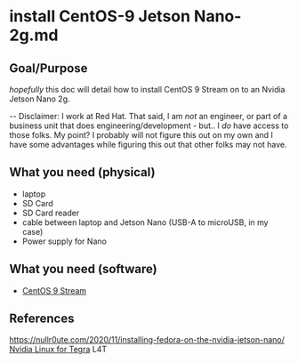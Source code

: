 # install CentOS-9 Jetson Nano-2g.md

## Goal/Purpose
*hopefully* this doc will detail how to install CentOS 9 Stream on to an Nvidia Jetson Nano 2g.

-- Disclaimer:  I work at Red Hat.  That said, I am *not* an engineer, or part of a business unit that does engineering/development - but.. I *do* have access to those folks.  My point?  I probably will not figure this out on my own and I have some advantages while figuring this out that other folks may not have.

## What you need (physical)
* laptop  
* SD Card
* SD Card reader
* cable between laptop and Jetson Nano (USB-A to microUSB, in my case)
* Power supply for Nano 

## What you need (software)
* [CentOS 9 Stream](https://centos.org/)


## References
https://nullr0ute.com/2020/11/installing-fedora-on-the-nvidia-jetson-nano/  
[Nvidia Linux for Tegra](https://developer.nvidia.com/embedded/linux-tegra) L4T  

